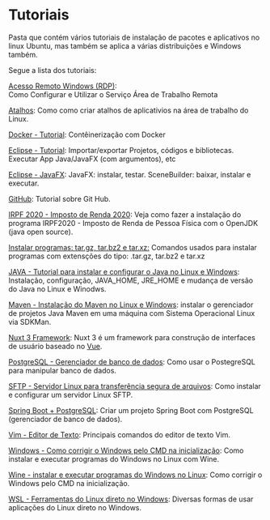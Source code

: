 # Tutoriais

Pasta que contém vários tutoriais de instalação de pacotes e aplicativos no linux Ubuntu, mas também se aplica a várias distribuições e Windows também.

Segue a lista dos tutoriais:

[Acesso Remoto Windows (RDP)](https://github.com/Elildes/tutoriais/blob/master/dist/rdp.md):  
Como Configurar e Utilizar o Serviço Área de Trabalho Remota  

[Atalhos](https://github.com/Elildes/tutoriais/blob/master/dist/atalhos.md):
Como como criar atalhos de aplicativios na área de trabalho do Linux.

[Docker - Tutorial](https://github.com/Elildes/tutoriais/blob/master/dist/docker.md):
Contêinerização com Docker

[Eclipse - Tutorial](https://github.com/Elildes/tutoriais/blob/master/dist/Eclipse.md):
Importar/exportar Projetos, códigos e bibliotecas. Executar App Java/JavaFX (com argumentos), etc

[Eclipse - JavaFX](https://github.com/Elildes/tutoriais/blob/master/dist/Eclipse-JavaFX.md):
JavaFX: instalar, testar. SceneBuilder: baixar, instalar e executar.

[GitHub](https://github.com/Elildes/tutoriais/blob/master/dist/git-github.md):
Tutorial sobre Git Hub.

[IRPF 2020 - Imposto de Renda 2020](https://github.com/Elildes/tutoriais/blob/master/dist/irpf-2020):
Veja como fazer a instalação do programa IRPF2020 - Imposto de Renda de Pessoa Física com o OpenJDK (java open source).

[Instalar programas: tar.gz, tar.bz2 e tar.xz:](https://github.com/Elildes/tutoriais/blob/master/dist/programas_.tar.gz_tar.bz2_tar.xz.txt)
Comandos usados para instalar programas com extensções do tipo:  .tar.gz, tar.bz2 e tar.xz  

[JAVA - Tutorial para instalar e configurar o Java no Linux e Windows](https://github.com/Elildes/tutoriais/blob/master/dist/java.md):
Instalação, configuração, JAVA_HOME, JRE_HOME e mudança de versão do Java no Linux e Winodws.

[Maven - Instalação do Maven no Linux e Windows](https://github.com/Elildes/tutoriais/blob/master/dist/maven.md):
instalar o gerenciador de projetos Java Maven em uma máquina com Sistema Operacional Linux via SDKMan.

[Nuxt 3 Framework](https://github.com/Elildes/tutoriais/blob/master/dist/nuxt.md):
Nuxt 3 é um framework para construção de interfaces de usuário baseado no [Vue](https://vuejs.org/).  

[PostgreSQL - Gerenciador de banco de dados](https://github.com/Elildes/tutoriais/blob/master/dist/postgresql.md):
Como usar o PostegreSQL para manipular banco de dados.

[SFTP - Servidor Linux para transferência segura de arquivos](https://github.com/Elildes/tutoriais/blob/master/dist/sftp-server.md):
Como instalar e configurar um servidor Linux SFTP.

[Spring Boot + PostgreSQL](https://github.com/Elildes/tutoriais/blob/master/dist/spring-boot-postgresql.md):
Criar um projeto Spring Boot com PostgreSQL (gerenciador de banco de dados).

[Vim - Editor de Texto](https://github.com/Elildes/tutoriais/blob/master/dist/vim.md):
Principais comandos do editor de texto Vim.

[Windows - Como corrigir o Windows pelo CMD na inicialização](https://github.com/Elildes/tutoriais/blob/master/dist/wine.md):
Como instalar e executar programas do Windows no Linux com Wine.

[Wine - instalar e executar programas do Windows no Linux](https://github.com/Elildes/tutoriais/blob/master/dist/windows-corrigir-init.md):
Como corrigir o Windows pelo CMD na inicialização.

[WSL - Ferramentas do Linux direto no Windows](https://github.com/Elildes/tutoriais/blob/master/dist/wsl.md):
Diversas formas de usar aplicações do Linux direto no Windows.

